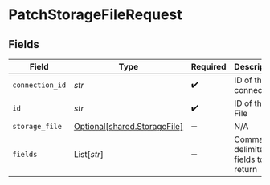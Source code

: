 # PatchStorageFileRequest


## Fields

| Field                                                              | Type                                                               | Required                                                           | Description                                                        |
| ------------------------------------------------------------------ | ------------------------------------------------------------------ | ------------------------------------------------------------------ | ------------------------------------------------------------------ |
| `connection_id`                                                    | *str*                                                              | :heavy_check_mark:                                                 | ID of the connection                                               |
| `id`                                                               | *str*                                                              | :heavy_check_mark:                                                 | ID of the File                                                     |
| `storage_file`                                                     | [Optional[shared.StorageFile]](../../models/shared/storagefile.md) | :heavy_minus_sign:                                                 | N/A                                                                |
| `fields`                                                           | List[*str*]                                                        | :heavy_minus_sign:                                                 | Comma-delimited fields to return                                   |